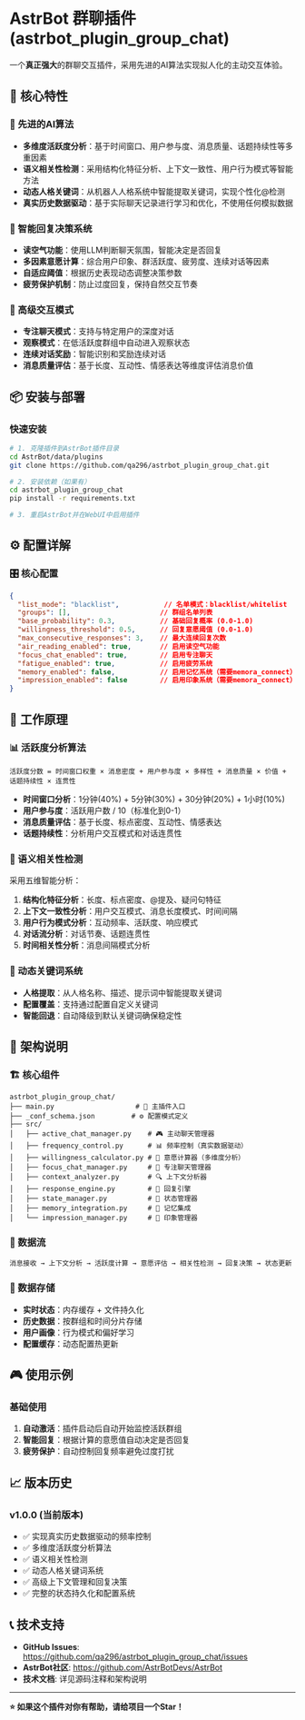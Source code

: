 # AstrBot 群聊插件 (astrbot_plugin_group_chat)

一个**真正强大**的群聊交互插件，采用先进的AI算法实现拟人化的主动交互体验。

## 🌟 核心特性

### 🚀 先进的AI算法
- **多维度活跃度分析**：基于时间窗口、用户参与度、消息质量、话题持续性等多重因素
- **语义相关性检测**：采用结构化特征分析、上下文一致性、用户行为模式等智能方法
- **动态人格关键词**：从机器人人格系统中智能提取关键词，实现个性化@检测
- **真实历史数据驱动**：基于实际聊天记录进行学习和优化，不使用任何模拟数据

### 🎯 智能回复决策系统
- **读空气功能**：使用LLM判断聊天氛围，智能决定是否回复
- **多因素意愿计算**：综合用户印象、群活跃度、疲劳度、连续对话等因素
- **自适应阈值**：根据历史表现动态调整决策参数
- **疲劳保护机制**：防止过度回复，保持自然交互节奏

### 💬 高级交互模式
- **专注聊天模式**：支持与特定用户的深度对话
- **观察模式**：在低活跃度群组中自动进入观察状态
- **连续对话奖励**：智能识别和奖励连续对话
- **消息质量评估**：基于长度、互动性、情感表达等维度评估消息价值

## 📦 安装与部署

### 快速安装
```bash
# 1. 克隆插件到AstrBot插件目录
cd AstrBot/data/plugins
git clone https://github.com/qa296/astrbot_plugin_group_chat.git

# 2. 安装依赖（如果有）
cd astrbot_plugin_group_chat
pip install -r requirements.txt

# 3. 重启AstrBot并在WebUI中启用插件
```


## ⚙️ 配置详解

### 🎛️ 核心配置
```json
{
  "list_mode": "blacklist",           // 名单模式：blacklist/whitelist
  "groups": [],                      // 群组名单列表
  "base_probability": 0.3,           // 基础回复概率 (0.0-1.0)
  "willingness_threshold": 0.5,      // 回复意愿阈值 (0.0-1.0)
  "max_consecutive_responses": 3,    // 最大连续回复次数
  "air_reading_enabled": true,       // 启用读空气功能
  "focus_chat_enabled": true,        // 启用专注聊天
  "fatigue_enabled": true,           // 启用疲劳系统
  "memory_enabled": false,           // 启用记忆系统（需要memora_connect）
  "impression_enabled": false        // 启用印象系统（需要memora_connect）
}
```


## 🚀 工作原理

### 📊 活跃度分析算法
```
活跃度分数 = 时间窗口权重 × 消息密度 + 用户参与度 × 多样性 + 消息质量 × 价值 + 话题持续性 × 连贯性
```

- **时间窗口分析**：1分钟(40%) + 5分钟(30%) + 30分钟(20%) + 1小时(10%)
- **用户参与度**：活跃用户数 / 10（标准化到0-1）
- **消息质量评估**：基于长度、标点密度、互动性、情感表达
- **话题持续性**：分析用户交互模式和对话连贯性

### 🎯 语义相关性检测
采用五维智能分析：

1. **结构化特征分析**：长度、标点密度、@提及、疑问句特征
2. **上下文一致性分析**：用户交互模式、消息长度模式、时间间隔
3. **用户行为模式分析**：互动频率、活跃度、响应模式
4. **对话流分析**：对话节奏、话题连贯性
5. **时间相关性分析**：消息间隔模式分析

### 🧠 动态关键词系统
- **人格提取**：从人格名称、描述、提示词中智能提取关键词
- **配置覆盖**：支持通过配置自定义关键词
- **智能回退**：自动降级到默认关键词确保稳定性

## 📁 架构说明

### 🏗️ 核心组件
```
astrbot_plugin_group_chat/
├── main.py                    # 🎯 主插件入口
├── _conf_schema.json         # ⚙️ 配置模式定义
├── src/
│   ├── active_chat_manager.py    # 🎮 主动聊天管理器
│   ├── frequency_control.py      # 📊 频率控制（真实数据驱动）
│   ├── willingness_calculator.py # 🧮 意愿计算器（多维度分析）
│   ├── focus_chat_manager.py     # 🎯 专注聊天管理器
│   ├── context_analyzer.py       # 🔍 上下文分析器
│   ├── response_engine.py        # 💬 回复引擎
│   ├── state_manager.py          # 💾 状态管理器
│   ├── memory_integration.py     # 🧠 记忆集成
│   └── impression_manager.py     # 👤 印象管理器
```

### 🔄 数据流
```
消息接收 → 上下文分析 → 活跃度计算 → 意愿评估 → 相关性检测 → 回复决策 → 状态更新
```

### 💾 数据存储
- **实时状态**：内存缓存 + 文件持久化
- **历史数据**：按群组和时间分片存储
- **用户画像**：行为模式和偏好学习
- **配置缓存**：动态配置热更新

## 🎮 使用示例

### 基础使用
1. **自动激活**：插件启动后自动开始监控活跃群组
2. **智能回复**：根据计算的意愿值自动决定是否回复
3. **疲劳保护**：自动控制回复频率避免过度打扰


## 📈 版本历史

### v1.0.0 (当前版本)
- ✅ 实现真实历史数据驱动的频率控制
- ✅ 多维度活跃度分析算法
- ✅ 语义相关性检测
- ✅ 动态人格关键词系统
- ✅ 高级上下文管理和回复决策
- ✅ 完整的状态持久化和配置系统

## 📞 技术支持

- **GitHub Issues**: https://github.com/qa296/astrbot_plugin_group_chat/issues
- **AstrBot社区**: https://github.com/AstrBotDevs/AstrBot
- **技术文档**: 详见源码注释和架构说明

---

**⭐ 如果这个插件对你有帮助，请给项目一个Star！**
